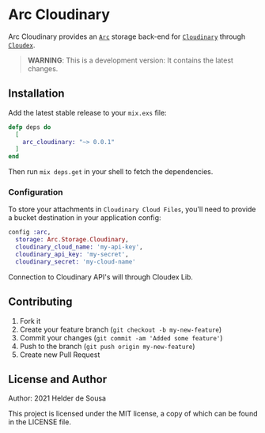 # Arc Cloudinary

Arc Cloudinary provides an [`Arc`](https://github.com/stavro/arc) storage back-end for [`Cloudinary`](https://cloudinary.com/) through [`Cloudex`](https://github.com/smeevil/cloudex).

> **WARNING**: This is a development version: It contains the latest changes.

## Installation

Add the latest stable release to your `mix.exs` file:

```elixir
defp deps do
  [
    arc_cloudinary: "~> 0.0.1"
  ]
end
```

Then run `mix deps.get` in your shell to fetch the dependencies.

### Configuration

To store your attachments in `Cloudinary Cloud Files`, you'll need to provide a bucket destination in your application config:

```elixir
config :arc,
  storage: Arc.Storage.Cloudinary,
  cloudinary_cloud_name: 'my-api-key',
  cloudinary_api_key: 'my-secret',
  cloudinary_secret: 'my-cloud-name'
```

Connection to Cloudinary API's will through Cloudex Lib.


## Contributing

1. Fork it
2. Create your feature branch (`git checkout -b my-new-feature`)
3. Commit your changes (`git commit -am 'Added some feature'`)
4. Push to the branch (`git push origin my-new-feature`)
5. Create new Pull Request


## License and Author

Author: 2021 Helder de Sousa

This project is licensed under the MIT license, a copy of which can be found in the LICENSE file.